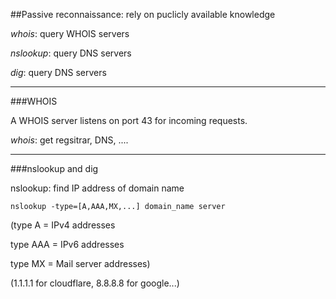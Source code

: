 ##Passive reconnaissance: rely on puclicly available knowledge

*whois*: query WHOIS servers

*nslookup*: query DNS servers

*dig*: query DNS servers

-----------
###WHOIS

A WHOIS server listens on port 43 for incoming requests.

*whois*: get regsitrar, DNS, ....



-----------
###nslookup and dig

nslookup: find IP address of domain name

    nslookup -type=[A,AAA,MX,...] domain_name server 
  
(type A = IPv4 addresses

type AAA = IPv6 addresses

type MX = Mail server addresses)
    
(1.1.1.1 for cloudflare, 8.8.8.8 for google...)
    
     
